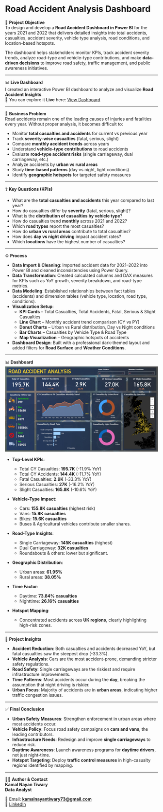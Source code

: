 # Road Accident Analysis Dashboard  

📌 **Project Objective**  
To design and develop a **Road Accident Dashboard in Power BI** for the years 2021 and 2022 that delivers detailed insights into total accidents, casualties, accident severity, vehicle type analysis, road conditions, and location-based hotspots.  

The dashboard helps stakeholders monitor KPIs, track accident severity trends, analyze road-type and vehicle-type contributions, and make **data-driven decisions** to improve road safety, traffic management, and public awareness initiatives.  

---

📊 **Live Dashboard**  
I created an interactive Power BI dashboard to analyze and visualize **Road Accident Insights**.  
🔗 You can explore it **Live** here: [View Dashboard](https://app.powerbi.com/groups/me/reports/639a2faf-768f-41e8-b7e4-93798cbb7599/8b5ab2b1abf267a72abc?experience=power-bi)

---

🚨 **Business Problem**  
Road accidents remain one of the leading causes of injuries and fatalities every year. Without proper analysis, it becomes difficult to:  

- Monitor **total casualties and accidents** for current vs previous year  
- Track **severity-wise casualties** (fatal, serious, slight)  
- Compare **monthly accident trends** across years  
- Understand **vehicle-type contributions** to road accidents  
- Evaluate **road-type accident risks** (single carriageway, dual carriageway, etc.)  
- Analyze accidents by **urban vs rural areas**  
- Study **time-based patterns** (day vs night, light conditions)  
- Identify **geographic hotspots** for targeted safety measures  

---

❓ **Key Questions (KPIs)**  

- What are the **total casualties and accidents** this year compared to last year?  
- How do casualties differ by **severity** (fatal, serious, slight)?  
- What is the **distribution of casualties by vehicle type**?  
- How do casualties trend **monthly** across 2021 and 2022?  
- Which **road types** report the most casualties?  
- How do **urban vs rural areas** contribute to total casualties?  
- How does **day vs night driving** impact accident rates?  
- Which **locations** have the highest number of casualties?  

---

⚙️ **Process**  

- **Data Import & Cleaning**: Imported accident data for 2021–2022 into Power BI and cleaned inconsistencies using Power Query.  
- **Data Transformation**: Created calculated columns and DAX measures for KPIs such as YoY growth, severity breakdown, and road-type metrics.  
- **Data Modeling**: Established relationships between fact tables (accidents) and dimension tables (vehicle type, location, road type, conditions).  
- **Visualization Setup**:  
  - **KPI Cards** – Total Casualties, Total Accidents, Fatal, Serious & Slight Casualties  
  - **Line Chart** – Monthly accident trend comparison (CY vs PY)  
  - **Donut Charts** – Urban vs Rural distribution, Day vs Night conditions  
  - **Bar Charts** – Casualties by Vehicle Type & Road Type  
  - **Map Visualization** – Geographic hotspots of accidents  
- **Dashboard Design**: Built with a professional dark-themed layout and added filters for **Road Surface** and **Weather Conditions**.  

---

📊 **Dashboard**  
![Overview](https://github.com/KamalNayanTiwary/Road-Accident-Analysis-Dashboard/blob/main/Snapshot%20of%20the%20Dashboard.png)  

- **Top-Level KPIs**:  
  - Total CY Casualties: **195.7K** (-11.9% YoY)  
  - Total CY Accidents: **144.4K** (-11.7% YoY)  
  - Fatal Casualties: **2.9K** (-33.3% YoY)  
  - Serious Casualties: **27K** (-16.2% YoY)  
  - Slight Casualties: **165.8K** (-10.6% YoY)  

- **Vehicle-Type Impact**:  
  - Cars: **155.8K casualties** (highest risk)  
  - Vans: **15.9K casualties**  
  - Bikes: **15.6K casualties**  
  - Buses & Agricultural vehicles contribute smaller shares.  

- **Road-Type Insights**:  
  - Single Carriageway: **145K casualties** (highest)  
  - Dual Carriageway: **32K casualties**  
  - Roundabouts & others: lower but significant.  

- **Geographic Distribution**:  
  - Urban areas: **61.95%**  
  - Rural areas: **38.05%**  

- **Time Factor**:  
  - Daytime: **73.84% casualties**  
  - Nighttime: **26.16% casualties**  

- **Hotspot Mapping**:  
  - Concentrated accidents across **UK regions**, clearly highlighting high-risk zones.  

---

🔎 **Project Insights**  

- **Accident Reduction**: Both casualties and accidents decreased YoY, but fatal casualties saw the steepest drop (-33.3%).  
- **Vehicle Analysis**: Cars are the most accident-prone, demanding stricter safety regulations.  
- **Road Safety**: Single carriageways are the riskiest and require infrastructure improvements.  
- **Time Patterns**: Most accidents occur during the **day**, breaking the assumption that night driving is riskier.  
- **Urban Focus**: Majority of accidents are in **urban areas**, indicating higher traffic congestion issues.  

---

✅ **Final Conclusion**  

- **Urban Safety Measures**: Strengthen enforcement in urban areas where most accidents occur.  
- **Vehicle Policy**: Focus road safety campaigns on **cars and vans**, the leading contributors.  
- **Infrastructure Needs**: Redesign and improve **single carriageways** to reduce risk.  
- **Daytime Awareness**: Launch awareness programs for **daytime drivers**, not just night-time.  
- **Hotspot Targeting**: Deploy **traffic control measures** in high-casualty regions identified by mapping.  

---

👨‍💻 **Author & Contact**  
**Kamal Nayan Tiwary**  
**Data Analyst**

📧 Email: **kamalnayantiwary73@gmail.com**  
🔗 [LinkedIn](https://www.linkedin.com/in/kamal-nayan-tiwary-2022-2026-/)   
